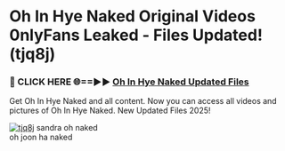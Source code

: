 # Oh In Hye Naked Original Videos 0nlyFans Leaked - Files Updated! (tjq8j)

<h3>🔴 CLICK HERE 🌐==►► <a href="https://tinyurl.com/yckcrads" rel="nofollow">Oh In Hye Naked Updated Files</a></h3>

Get Oh In Hye Naked and all content. Now you can access all videos and pictures of Oh In Hye Naked. New Updated Files 2025!

[![tjq8j](https://i.imgur.com/hpKpOFt.gif)](https://tinyurl.com/yckcrads)
sandra oh naked<br>
oh joon ha naked